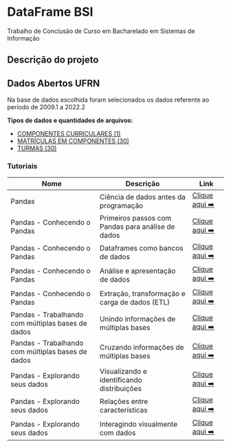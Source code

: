 # DataFrame BSI

Trabalho de Conclusão de Curso em Bacharelado em Sistemas de Informação

## Descrição do projeto

## Dados Abertos UFRN

Na base de dados escolhida foram selecionados os dados referente ao período de 2009.1 a 2022.2

**Tipos de dados e quantidades de arquivos:**

* [COMPONENTES CURRICULARES (1)](https://dados.ufrn.br/dataset/componentes-curriculares)
* [MATRÍCULAS EM COMPONENTES (30)](https://dados.ufrn.br/dataset/matriculas-componentes)
* [TURMAS (30)](https://dados.ufrn.br/dataset/turmas)

### Tutoriais

| Nome                                              | Descrição                                         | Link                                                                                                                                                      |
| ------------------------------------------------- | ------------------------------------------------- | --------------------------------------------------------------------------------------------------------------------------------------------------------- |
| Pandas                                            | Ciência de dados antes da programação             | [Clique aqui ➡️](https://github.com/leobezerra/pandas-zero/tree/master/pt-br)                                                                              |
| Pandas - Conhecendo o Pandas                      | Primeiros passos com Pandas para análise de dados | [Clique aqui ➡️](https://colab.research.google.com/github/leobezerra/pandas-zero/blob/master/pt-br/notebooks/PassoPasso.ipynb)                             |
| Pandas - Conhecendo o Pandas                      | Dataframes como bancos de dados                   | [Clique aqui ➡️](https://colab.research.google.com/github/leobezerra/pandas-zero/blob/master/pt-br/notebooks/DataframeBD.ipynb)                            |
| Pandas - Conhecendo o Pandas                      | Análise e apresentação de dados                   | [Clique aqui ➡️](https://colab.research.google.com/github/leobezerra/pandas-zero/blob/master/pt-br/notebooks/Visualizacao.ipynb)                           |
| Pandas - Conhecendo o Pandas                      | Extração, transformação e carga de dados (ETL)    | [Clique aqui ➡️](https://colab.research.google.com/github/leobezerra/pandas-zero/blob/master/pt-br/notebooks/ETL.ipynb)                                    |
| Pandas - Trabalhando com múltiplas bases de dados | Unindo informações de múltiplas bases             | [Clique aqui ➡️](https://colab.research.google.com/github/leobezerra/pandas-zero/blob/master/pt-br/notebooks/UFRN-diversidade.ipynb#scrollTo=52SDZHnnmCWQ) |
| Pandas - Trabalhando com múltiplas bases de dados | Cruzando informações de múltiplas bases           | [Clique aqui ➡️](https://colab.research.google.com/github/leobezerra/pandas-zero/blob/master/pt-br/notebooks/UFRN-disciplinas.ipynb)                       |
| Pandas - Explorando seus dados                    | Visualizando e identificando distribuições        | [Clique aqui ➡️](https://colab.research.google.com/github/leobezerra/pandas-zero/blob/master/pt-br/notebooks/Distribuição_Dados.ipynb)                     |
| Pandas - Explorando seus dados                    | Relações entre características                    | [Clique aqui ➡️](https://colab.research.google.com/github/leobezerra/pandas-zero/blob/master/pt-br/notebooks/Relações.ipynb)                               |
| Pandas - Explorando seus dados                    | Interagindo visualmente com dados                 | [Clique aqui ➡️](https://colab.research.google.com/github/leobezerra/pandas-zero/blob/master/pt-br/notebooks/Visualização_interativa.ipynb)                |

